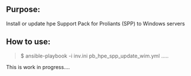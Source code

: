 
## Purpose:

Install or update hpe Support Pack for Proliants (SPP) to Windows servers

## How to use:

> $ ansible-playbook -i inv.ini pb_hpe_spp_update_wim.yml .....

This is work in progress....

